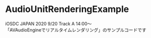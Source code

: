 # AudioUnitRenderingExample
iOSDC JAPAN 2020 9/20 Track A 14:00〜  
「AVAudioEngineでリアルタイムレンダリング」のサンプルコードです
